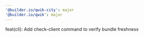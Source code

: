 ```yaml
---
'@builder.io/qwik-city': major
'@builder.io/qwik': major
---
```


feat(cli): Add check-client command to verify bundle freshness
